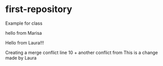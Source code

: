# first-repository
Example for class

hello from Marisa


Hello from Laura!!!


Creating a merge conflict line 10 + another conflict from 
This is a change made by Laura